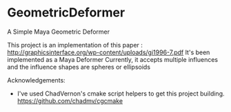 # GeometricDeformer
A Simple Maya Geometric Deformer

This project is an implementation of this paper : http://graphicsinterface.org/wp-content/uploads/gi1996-7.pdf
It's been implemented as a Maya Deformer
Currently, it accepts multiple influences and the influence shapes are spheres or ellipsoids


Acknowledgements: 
* I've used ChadVernon's cmake script helpers to get this project building. https://github.com/chadmv/cgcmake

